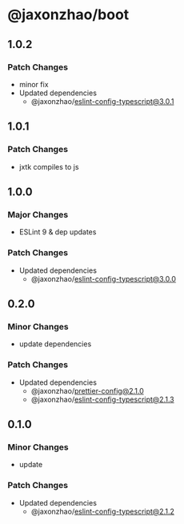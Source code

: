 # @jaxonzhao/boot

## 1.0.2

### Patch Changes

- minor fix
- Updated dependencies
  - @jaxonzhao/eslint-config-typescript@3.0.1

## 1.0.1

### Patch Changes

- jxtk compiles to js

## 1.0.0

### Major Changes

- ESLint 9 & dep updates

### Patch Changes

- Updated dependencies
  - @jaxonzhao/eslint-config-typescript@3.0.0

## 0.2.0

### Minor Changes

- update dependencies

### Patch Changes

- Updated dependencies
  - @jaxonzhao/prettier-config@2.1.0
  - @jaxonzhao/eslint-config-typescript@2.1.3

## 0.1.0

### Minor Changes

- update

### Patch Changes

- Updated dependencies
  - @jaxonzhao/eslint-config-typescript@2.1.2
